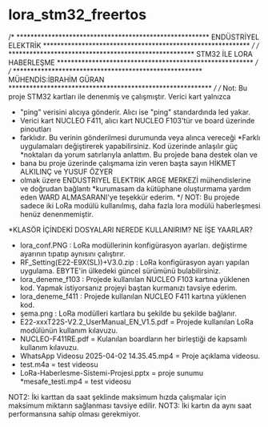 # lora_stm32_freertos
/* ******************************************************* ENDÜSTRİYEL ELEKTRİK *********************************************************** */
/* ***************************************************** STM32 İLE LORA HABERLEŞME ******************************************************** */
/* ****************************************************** MÜHENDİS:İBRAHİM GÜRAN ********************************************************** */
/* Not: Bu proje STM32 kartları ile denenmiş ve çalışmıştır. Verici kart yalnızca
 * "ping" verisini alıcıya gönderir. Alıcı ise "ping" standardında led yakar.
 * Verici kart NUCLEO F411, alıcı kart NUCLEO F103'tür ve board üzerinde pinoutları
 * farklıdır. Bu verinin gönderilmesi durumunda veya alınca vereceği
 *Farklı uygulamaları değiştirerek yapabilirsiniz. Kod üzerinde anlaşılır güç
 *noktaları da yorum satırlarıyla anlattım. Bu projede bana destek olan ve
 * bana bu proje üzerinde çalışmama izin veren başta sayın HİKMET ALKILINÇ ve YUSUF ÖZYER
 * olmak üzere ENDUSTRIYEL ELEKTRIK ARGE MERKEZİ mühendislerine ve doğrudan bağlantı
 *kurumasam da kütüphane oluşturmama yardım eden WARD ALMASARANI'ye teşekkür ederim.
 */
NOT: Bu projede sadece iki LoRa modülü kullanılmış, daha fazla lora modülü haberleşmesi henüz denenmemiştir.

 *KLASÖR İÇİNDEKİ DOSYALARI NEREDE KULLANIRIM? NE İŞE YAARLAR?

 * lora_conf.PNG : LoRa modüllerinin konfigürasyon ayarları. değiştirme ayarının tıpatıp aynısını çalıştırır.
 * RF_Setting(E22-E9X(SL))+V3.0.zip : LoRa konfigürasyon ayarı yapılan uygulama. EBYTE'in ülkedeki güncel sürümünü bulabilirsiniz.
 * lora_deneme_f103 : Projede kullanılan NUCLEO F103 kartına yüklenen kod. Yapmak istiyorsanız projeyi baştan kurmanızı tavsiye ederim.
 * lora_deneme_f411 : Projede kullanılan NUCLEO F411 kartına yüklenen kod.
 * şema.png : LoRa modülleri kartlara bu şekilde bu şekilde bağlanır.
 * E22-xxxT22S-V2.2_UserManual_EN_V1.5.pdf = Projede kullanılan LoRa modülünün kullanım kılavuzu.
 * NUCLEO-F411RE.pdf = Kulanılan boardların her birleştiği de kapsamlı kullanım kılavuzu.
 * WhatsApp Videosu 2025-04-02 14.35.45.mp4 = Proje açıklama videosu.
 * test.m4a = test videosu
 * LoRa-Haberlesme-Sistemi-Projesi.pptx = proje sunumu
 *mesafe_testi.mp4 = test videosu

NOT2: İki karttan da saat şeklinde maksimum hızda çalışmalar için maksimum miktarın sağlanması tavsiye edilir.
NOT3: İki kartın da aynı saat performansına sahip olması gerekmiyor.
